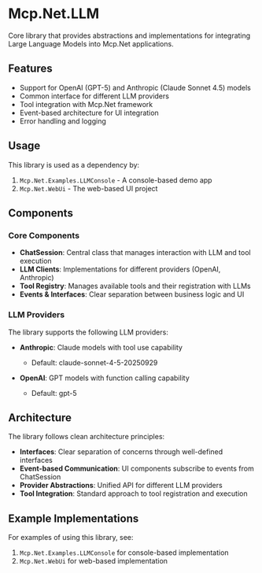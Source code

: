 # Mcp.Net.LLM

Core library that provides abstractions and implementations for integrating Large Language Models into Mcp.Net applications.

## Features

- Support for OpenAI (GPT-5) and Anthropic (Claude Sonnet 4.5) models
- Common interface for different LLM providers
- Tool integration with Mcp.Net framework
- Event-based architecture for UI integration
- Error handling and logging

## Usage

This library is used as a dependency by:

1. `Mcp.Net.Examples.LLMConsole` - A console-based demo app
2. `Mcp.Net.WebUi` - The web-based UI project

## Components

### Core Components

- **ChatSession**: Central class that manages interaction with LLM and tool execution
- **LLM Clients**: Implementations for different providers (OpenAI, Anthropic)
- **Tool Registry**: Manages available tools and their registration with LLMs
- **Events & Interfaces**: Clear separation between business logic and UI

### LLM Providers

The library supports the following LLM providers:

- **Anthropic**: Claude models with tool use capability
  - Default: claude-sonnet-4-5-20250929
  
- **OpenAI**: GPT models with function calling capability
  - Default: gpt-5

## Architecture

The library follows clean architecture principles:

- **Interfaces**: Clear separation of concerns through well-defined interfaces
- **Event-based Communication**: UI components subscribe to events from ChatSession
- **Provider Abstractions**: Unified API for different LLM providers
- **Tool Integration**: Standard approach to tool registration and execution

## Example Implementations

For examples of using this library, see:

1. `Mcp.Net.Examples.LLMConsole` for console-based implementation
2. `Mcp.Net.WebUi` for web-based implementation
